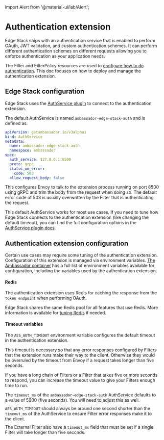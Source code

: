 import Alert from '@material-ui/lab/Alert';

# Authentication extension

Edge Stack ships with an authentication service that is enabled
to perform OAuth, JWT validation, and custom authentication schemes. It can
perform different authentication schemes on different requests allowing you to
enforce authentication as your application needs.

The Filter and FilterPolicy resources are used to [configure how to do authentication](../../../using/filters).  This doc focuses on how to deploy and manage the authentication extension.

## Edge Stack configuration

Edge Stack uses the [AuthService plugin](../../services/auth-service) 
to connect to the authentication extension.

The default AuthService is named `ambassador-edge-stack-auth` and is defined 
as:

```yaml
apiVersion: getambassador.io/v3alpha1
kind: AuthService
metadata:
  name: ambassador-edge-stack-auth
  namespace: ambassador
spec:
  auth_service: 127.0.0.1:8500
  proto: grpc
  status_on_error:
    code: 503
  allow_request_body: false
```

This configures Envoy to talk to the extension process running on port 8500
using gRPC and trim the body from the request when doing so. The default error
code of 503 is usually overwritten by the Filter that is authenticating the 
request.

This default AuthService works for most use cases. If you need to
tune how Edge Stack connects to the authentication extension (like changing the
default timeout), you can find the full configuration options in the 
[AuthService plugin docs](../../services/auth-service).

## Authentication extension configuration

Certain use cases may require some tuning of the authentication extension. 
Configuration of this extension is managed via environment variables.
[The Ambassador container](../../environment) has a full list of environment
variables available for configuration, including the variables used by the 
authentication extension.

#### Redis

The authentication extension uses Redis for caching the response from the 
`token endpoint` when performing OAuth.

Edge Stack shares the same Redis pool for all features that use Redis.  More information is available for [tuning Redis](../../aes-redis) if needed.

#### Timeout variables

The `AES_AUTH_TIMEOUT` environment variable configures the default timeout in
the authentication extension.

This timeout is necessary so that any error responses configured by Filters 
that the extension runs make their way to the client.  Otherwise they would be 
overruled by the timeout from Envoy if a request takes longer than five seconds.

If you have a long chain of Filters or a Filter that takes five or more seconds to respond, 
you can increase the timeout value to give your Filters enough time to run.

<Alert severity="warning">
The <code>timeout_ms</code> of the <code>ambassador-edge-stack-auth</code> AuthService defaults
to a value of 5000 (five seconds). You will need to adjust this as well.
<div style="margin: 10px 0 10px 0;"></div>
<code>AES_AUTH_TIMEOUT</code> should always be around one second shorter than the <code>timeout_ms</code> of the AuthService to ensure Filter error responses make it to the client.
<div style="margin: 10px 0 10px 0;"></div>
The External Filter also have a <code>timeout_ms</code> field that must be set if a single Filter will take longer than five seconds.
</Alert>